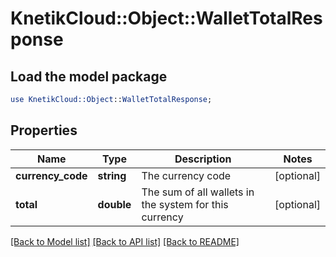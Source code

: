# KnetikCloud::Object::WalletTotalResponse

## Load the model package
```perl
use KnetikCloud::Object::WalletTotalResponse;
```

## Properties
Name | Type | Description | Notes
------------ | ------------- | ------------- | -------------
**currency_code** | **string** | The currency code | [optional] 
**total** | **double** | The sum of all wallets in the system for this currency | [optional] 

[[Back to Model list]](../README.md#documentation-for-models) [[Back to API list]](../README.md#documentation-for-api-endpoints) [[Back to README]](../README.md)



